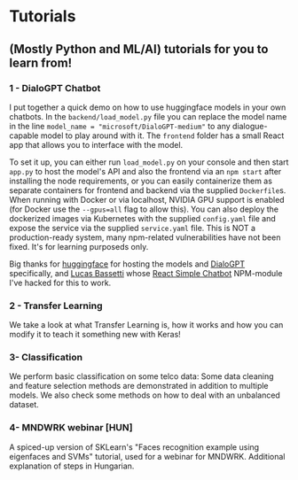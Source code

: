 # Tutorials
## (Mostly Python and ML/AI) tutorials for you to learn from!

### 1 - DialoGPT Chatbot

I put together a quick demo on how to use huggingface models in your own chatbots. In the `backend/load_model.py` file you can replace the model name in the line `model_name = "microsoft/DialoGPT-medium"` to any dialogue-capable model to play around with it. The `frontend` folder has a small React app that allows you to interface with the model.

To set it up, you can either run `load_model.py` on your console and then start `app.py` to host the model's API and also the frontend via an `npm start` after installing the node requirements, or you can easily containerize them as separate containers for frontend and backend via the supplied `Dockerfile`s. When running with Docker or via localhost, NVIDIA GPU support is enabled (for Docker use the `--gpus=all` flag to allow this). You can also deploy the dockerized images via Kubernetes with the supplied `config.yaml` file and expose the service via the supplied `service.yaml` file. This is NOT a production-ready system, many npm-related vulnerabilities have not been fixed. It's for learning purposeds only.

Big thanks for [huggingface](https://huggingface.co/microsoft/DialoGPT-medium) for hosting the models and [DialoGPT](https://github.com/microsoft/DialoGPT) specifically, and [Lucas Bassetti](https://www.google.com) whose [React Simple Chatbot](https://lucasbassetti.com.br/react-simple-chatbot/#/) NPM-module I've hacked for this to work.

### 2 - Transfer Learning

We take a look at what Transfer Learning is, how it works and how you can modify it to teach it something new with Keras!

### 3- Classification

We perform basic classification on some telco data: Some data cleaning and feature selection methods are demonstrated in addition to multiple models. We also check some methods on how to deal with an unbalanced dataset.

### 4- MNDWRK webinar [HUN]

A spiced-up version of SKLearn's "Faces recognition example using eigenfaces and SVMs" tutorial, used for a webinar for MNDWRK. Additional explanation of steps in Hungarian.
